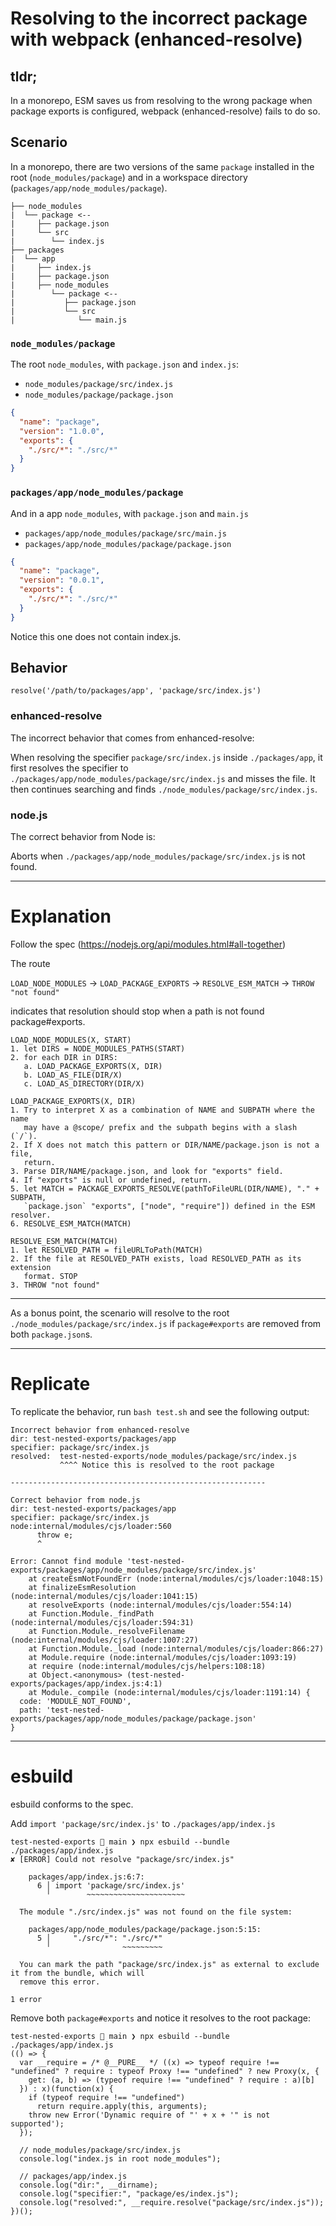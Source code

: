 # Resolving to the incorrect package with webpack (enhanced-resolve)

## tldr;

In a monorepo, ESM saves us from resolving to the wrong package when package exports is configured,
webpack (enhanced-resolve) fails to do so.

## Scenario

In a monorepo, there are two versions of the same `package` installed in the root (`node_modules/package`)
and in a workspace directory (`packages/app/node_modules/package`).

```
├── node_modules
|  └── package <--
|     ├── package.json
|     └── src
|        └── index.js
├── packages
|  └── app
|     ├── index.js
|     ├── package.json
|     ├── node_modules
|        └── package <--
|           ├── package.json
|           └── src
|              └── main.js
```

### `node_modules/package`

The root `node_modules`, with `package.json` and `index.js`:

* `node_modules/package/src/index.js`
* `node_modules/package/package.json`

```json
{
  "name": "package",
  "version": "1.0.0",
  "exports": {
    "./src/*": "./src/*"
  }
}
```

### `packages/app/node_modules/package`

And in a app `node_modules`, with `package.json` and `main.js`

* `packages/app/node_modules/package/src/main.js`
* `packages/app/node_modules/package/package.json`

```json
{
  "name": "package",
  "version": "0.0.1",
  "exports": {
    "./src/*": "./src/*"
  }
}
```

Notice this one does not contain index.js.

## Behavior

`resolve('/path/to/packages/app', 'package/src/index.js')`

### enhanced-resolve

The incorrect behavior that comes from enhanced-resolve:

When resolving the specifier `package/src/index.js` inside `./packages/app`,
it first resolves the specifier to `./packages/app/node_modules/package/src/index.js` and misses the file.
It then continues searching and finds `./node_modules/package/src/index.js`.

### node.js

The correct behavior from Node is:

Aborts when `./packages/app/node_modules/package/src/index.js` is not found.

---

# Explanation

Follow the spec (https://nodejs.org/api/modules.html#all-together)

The route

`LOAD_NODE_MODULES` -> `LOAD_PACKAGE_EXPORTS` -> `RESOLVE_ESM_MATCH` -> `THROW "not found"`

indicates that resolution should stop when a path is not found package#exports.

```
LOAD_NODE_MODULES(X, START)
1. let DIRS = NODE_MODULES_PATHS(START)
2. for each DIR in DIRS:
   a. LOAD_PACKAGE_EXPORTS(X, DIR)
   b. LOAD_AS_FILE(DIR/X)
   c. LOAD_AS_DIRECTORY(DIR/X)

LOAD_PACKAGE_EXPORTS(X, DIR)
1. Try to interpret X as a combination of NAME and SUBPATH where the name
   may have a @scope/ prefix and the subpath begins with a slash (`/`).
2. If X does not match this pattern or DIR/NAME/package.json is not a file,
   return.
3. Parse DIR/NAME/package.json, and look for "exports" field.
4. If "exports" is null or undefined, return.
5. let MATCH = PACKAGE_EXPORTS_RESOLVE(pathToFileURL(DIR/NAME), "." + SUBPATH,
   `package.json` "exports", ["node", "require"]) defined in the ESM resolver.
6. RESOLVE_ESM_MATCH(MATCH)

RESOLVE_ESM_MATCH(MATCH)
1. let RESOLVED_PATH = fileURLToPath(MATCH)
2. If the file at RESOLVED_PATH exists, load RESOLVED_PATH as its extension
   format. STOP
3. THROW "not found"
```

---

As a bonus point, the scenario will resolve to the root `./node_modules/package/src/index.js` if `package#exports`
are removed from both `package.json`s.

---

# Replicate

To replicate the behavior, run `bash test.sh` and see the following output:


```
Incorrect behavior from enhanced-resolve
dir: test-nested-exports/packages/app
specifier: package/src/index.js
resolved:  test-nested-exports/node_modules/package/src/index.js
           ^^^^ Notice this is resolved to the root package

---------------------------------------------------------

Correct behavior from node.js
dir: test-nested-exports/packages/app
specifier: package/src/index.js
node:internal/modules/cjs/loader:560
      throw e;
      ^

Error: Cannot find module 'test-nested-exports/packages/app/node_modules/package/src/index.js'
    at createEsmNotFoundErr (node:internal/modules/cjs/loader:1048:15)
    at finalizeEsmResolution (node:internal/modules/cjs/loader:1041:15)
    at resolveExports (node:internal/modules/cjs/loader:554:14)
    at Function.Module._findPath (node:internal/modules/cjs/loader:594:31)
    at Function.Module._resolveFilename (node:internal/modules/cjs/loader:1007:27)
    at Function.Module._load (node:internal/modules/cjs/loader:866:27)
    at Module.require (node:internal/modules/cjs/loader:1093:19)
    at require (node:internal/modules/cjs/helpers:108:18)
    at Object.<anonymous> (test-nested-exports/packages/app/index.js:4:1)
    at Module._compile (node:internal/modules/cjs/loader:1191:14) {
  code: 'MODULE_NOT_FOUND',
  path: 'test-nested-exports/packages/app/node_modules/package/package.json'
}
```

---

# esbuild

esbuild conforms to the spec.

Add `import 'package/src/index.js'` to `./packages/app/index.js`

```
test-nested-exports  main ❯ npx esbuild --bundle ./packages/app/index.js
✘ [ERROR] Could not resolve "package/src/index.js"

    packages/app/index.js:6:7:
      6 │ import 'package/src/index.js'
        ╵        ~~~~~~~~~~~~~~~~~~~~~~

  The module "./src/index.js" was not found on the file system:

    packages/app/node_modules/package/package.json:5:15:
      5 │     "./src/*": "./src/*"
        ╵                ~~~~~~~~~

  You can mark the path "package/src/index.js" as external to exclude it from the bundle, which will
  remove this error.

1 error
```

Remove both `package#exports` and notice it resolves to the root package:

```
test-nested-exports  main ❯ npx esbuild --bundle ./packages/app/index.js
(() => {
  var __require = /* @__PURE__ */ ((x) => typeof require !== "undefined" ? require : typeof Proxy !== "undefined" ? new Proxy(x, {
    get: (a, b) => (typeof require !== "undefined" ? require : a)[b]
  }) : x)(function(x) {
    if (typeof require !== "undefined")
      return require.apply(this, arguments);
    throw new Error('Dynamic require of "' + x + '" is not supported');
  });

  // node_modules/package/src/index.js
  console.log("index.js in root node_modules");

  // packages/app/index.js
  console.log("dir:", __dirname);
  console.log("specifier:", "package/es/index.js");
  console.log("resolved:", __require.resolve("package/src/index.js"));
})();
```

